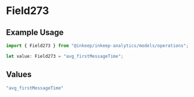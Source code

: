 # Field273

## Example Usage

```typescript
import { Field273 } from "@inkeep/inkeep-analytics/models/operations";

let value: Field273 = "avg_firstMessageTime";
```

## Values

```typescript
"avg_firstMessageTime"
```